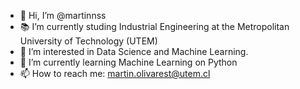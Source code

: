 - 👋 Hi, I’m @martinnss
- 📚 I’m currently studing Industrial Engineering at the Metropolitan University of Technology (UTEM)
- 👀 I’m interested in Data Science and Machine Learning.
- 🌱 I’m currently learning Machine Learning on Python
- 📫 How to reach me: martin.olivarest@utem.cl

<!---
martinnss/martinnss is a ✨ special ✨ repository because its `README.md` (this file) appears on your GitHub profile.
You can click the Preview link to take a look at your changes.
--->
